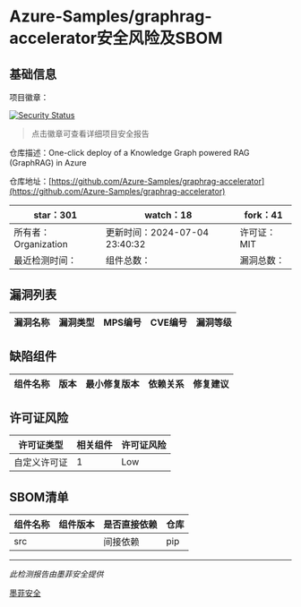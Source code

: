 # Azure-Samples/graphrag-accelerator安全风险及SBOM

## 基础信息

项目徽章：

[![Security Status](https://www.murphysec.com/platform3/v31/badge/1808932242729553920.svg)](https://www.murphysec.com/console/report/1808932234223505408/1808932242729553920)

> 点击徽章可查看详细项目安全报告

仓库描述：One-click deploy of a Knowledge Graph powered RAG (GraphRAG) in Azure

仓库地址：[https://github.com/Azure-Samples/graphrag-accelerator](https://github.com/Azure-Samples/graphrag-accelerator)

| star：301 | watch：18 | fork：41 |
| ----------- | -------------- | ------------ |
| 所有者：Organization | 更新时间：2024-07-04 23:40:32 | 许可证：MIT |
| 最近检测时间： | 组件总数： | 漏洞总数： |




## 漏洞列表

| 漏洞名称 | 漏洞类型 | MPS编号 | CVE编号 | 漏洞等级 |
| ------- | ------ | ------- | ------ | ----- |





## 缺陷组件

| 组件名称 | 版本 | 最小修复版本 | 依赖关系 | 修复建议 |
| -------- | ---- | ------------ | -------- | -------- |





## 许可证风险

| 许可证类型 | 相关组件 | 许可证风险 |
| ---------- | -------- | ---------- |
|自定义许可证|1|Low|




## SBOM清单

| 组件名称 | 组件版本 | 是否直接依赖 | 仓库 |
| -------- | -------- | ------------ | ---- |
|src||间接依赖|pip|


------

*此检测报告由墨菲安全提供*

[墨菲安全](www.murphysec.com)